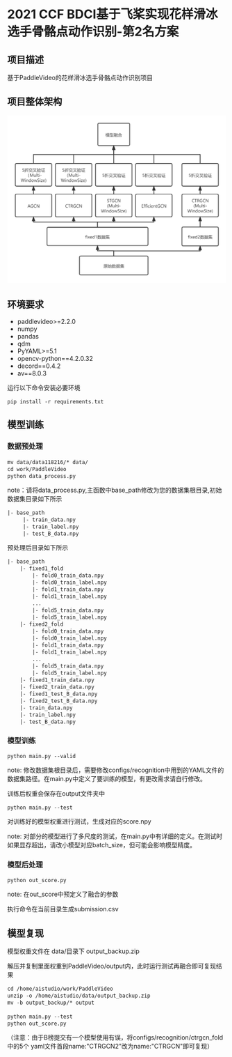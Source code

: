 # 2021 CCF BDCI基于飞桨实现花样滑冰选手骨骼点动作识别-第2名方案

## 项目描述
基于PaddleVideo的花样滑冰选手骨骼点动作识别项目

## 项目整体架构
![alt 项目整体架构](structure.png)

## 环境要求
* paddlevideo>=2.2.0
* numpy
* pandas
* qdm
* PyYAML>=5.1
* opencv-python==4.2.0.32
* decord==0.4.2
* av==8.0.3

运行以下命令安装必要环境
```
pip install -r requirements.txt
```


## 模型训练

### 数据预处理

```
mv data/data118216/* data/
cd work/PaddleVideo
python data_process.py
```
note：请将data_process.py,主函数中base_path修改为您的数据集根目录,初始数据集目录如下所示    
```
|- base_path
     |- train_data.npy
     |- train_label.npy
     |- test_B_data.npy     
```
预处理后目录如下所示
```
|- base_path
    |- fixed1_fold
        |- fold0_train_data.npy
        |- fold0_train_label.npy
        |- fold1_train_data.npy
        |- fold1_train_label.npy
        ...
        |- fold5_train_data.npy
        |- fold5_train_label.npy
    |- fixed2_fold
        |- fold0_train_data.npy
        |- fold0_train_label.npy
        |- fold1_train_data.npy
        |- fold1_train_label.npy
        ...
        |- fold5_train_data.npy
        |- fold5_train_label.npy
    |- fixed1_train_data.npy
    |- fixed2_train_data.npy
    |- fixed1_test_B_data.npy       
    |- fixed2_test_B_data.npy       
    |- train_data.npy
    |- train_label.npy
    |- test_B_data.npy     
```

### 模型训练
```
python main.py --valid 
```
note: 修改数据集根目录后，需要修改configs/recognition中用到的YAML文件的数据集路径。在main.py中定义了要训练的模型，有更改需求请自行修改。

训练后权重会保存在output文件夹中
```
python main.py --test
```
对训练好的模型权重进行测试，生成对应的score.npy

note: 对部分的模型进行了多尺度的测试，在main.py中有详细的定义。在测试时如果显存超出，请改小模型对应batch_size，但可能会影响模型精度。


### 模型后处理
```
python out_score.py
```
note: 在out_score中预定义了融合的参数

执行命令在当前目录生成submission.csv

## 模型复现

模型权重文件在 data/目录下 output_backup.zip

解压并复制里面权重到PaddleVideo/output内，此时运行测试再融合即可复现结果

```
cd /home/aistudio/work/PaddleVideo
unzip -o /home/aistudio/data/output_backup.zip
mv -b output_backup/* output

python main.py --test
python out_score.py
```

（注意：由于B榜提交有一个模型使用有误，将configs/recognition/ctrgcn_fold中的5个 yaml文件首段name:"CTRGCN2"改为name:"CTRGCN"即可复现）